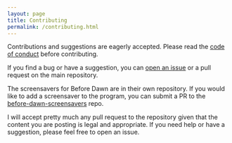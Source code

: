 ```yaml
---
layout: page
title: Contributing
permalink: /contributing.html
---
```


Contributions and suggestions are eagerly accepted. Please read the
[code of conduct](https://github.com/muffinista/before-dawn/blob/master/code_of_conduct.md)
before contributing.


If you find a bug or have a suggestion, you can
[open an issue](https://github.com/muffinista/before-dawn/issues) or a
pull request on the main repository.

The screensavers for Before Dawn are in their own repository. If you
would like to add a screensaver to the program, you can submit a PR to
the
[before-dawn-screensavers](https://github.com/muffinista/before-dawn-screensavers)
repo.

I will accept pretty much any pull request to the repository given
that the content you are posting is legal and appropriate. If you need
help or have a suggestion, please feel free to open an issue.
